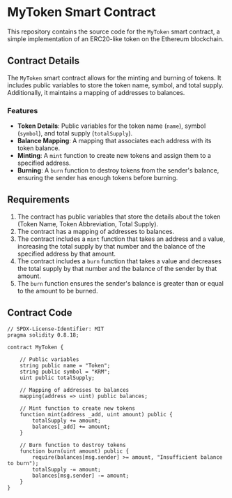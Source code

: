 # MyToken Smart Contract

This repository contains the source code for the `MyToken` smart contract, a simple implementation of an ERC20-like token on the Ethereum blockchain.

## Contract Details

The `MyToken` smart contract allows for the minting and burning of tokens. It includes public variables to store the token name, symbol, and total supply. Additionally, it maintains a mapping of addresses to balances.

### Features

- **Token Details**: Public variables for the token name (`name`), symbol (`symbol`), and total supply (`totalSupply`).
- **Balance Mapping**: A mapping that associates each address with its token balance.
- **Minting**: A `mint` function to create new tokens and assign them to a specified address.
- **Burning**: A `burn` function to destroy tokens from the sender's balance, ensuring the sender has enough tokens before burning.

## Requirements

1. The contract has public variables that store the details about the token (Token Name, Token Abbreviation, Total Supply).
2. The contract has a mapping of addresses to balances.
3. The contract includes a `mint` function that takes an address and a value, increasing the total supply by that number and the balance of the specified address by that amount.
4. The contract includes a `burn` function that takes a value and decreases the total supply by that number and the balance of the sender by that amount.
5. The `burn` function ensures the sender's balance is greater than or equal to the amount to be burned.

## Contract Code

```solidity
// SPDX-License-Identifier: MIT
pragma solidity 0.8.18;

contract MyToken {

    // Public variables
    string public name = "Token";
    string public symbol = "KRM";
    uint public totalSupply;

    // Mapping of addresses to balances
    mapping(address => uint) public balances;

    // Mint function to create new tokens
    function mint(address _add, uint amount) public {
        totalSupply += amount;
        balances[_add] += amount;
    }

    // Burn function to destroy tokens
    function burn(uint amount) public {
        require(balances[msg.sender] >= amount, "Insufficient balance to burn");
        totalSupply -= amount;
        balances[msg.sender] -= amount;
    }
}
